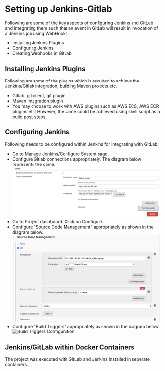 # Setting up Jenkins-Gitlab

Following are some of the key aspects of configuring Jenkins and GitLab and integrating them such that an event in GitLab will result in invocation of a Jenkins job using WebHooks.

 - Installing Jenkins Plugins
 - Configuring Jenkins
 - Creating Webhooks in GitLab

## Installing Jenkins Plugins

Following are some of the plugins which is required to achieve the Jenkins/Gitlab integration, building Maven projects etc.

 - Gitlab, git client, git plugin
 - Maven integration plugin
 - You may choose to work with AWS plugins such as AWS ECS, AWS ECR plugins etc; However, the same could be achieved using shell script as a build post-steps.

## Configuring Jenkins

Following needs to be configured within Jenkins for integrating with GitLab:

 - Go to Manage Jenkins/Configure System page
 - Configure Gitlab connections appropriately. The diagram below represents the same.
![Gitlab Connection Configuration](images/configure_gitlab_connections.png)
 - Go to Project dashboard. Click on Configure.
 - Configure "Source Code Management" appropriately as shown in the diagram below.
![Source Code Management Configuration](images/configure_scm.png)
 - Configure "Build Triggers" appropriately as shown in the diagram below.
![Build Triggers Configuration](images/configure_built_triggers.png)



## Jenkins/GitLab within Docker Containers

The project was executed with GitLab and Jenkins installed in seperate containers. 
